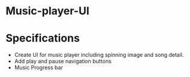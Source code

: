 # Music-player-UI
# Specifications
- Create UI for music player including spinning image and song detail. 
- Add play and pause navigation buttons
- Music Progress bar
